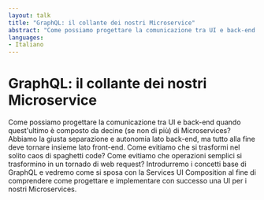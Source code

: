 ```yaml
---
layout: talk
title: "GraphQL: il collante dei nostri Microservice"
abstract: "Come possiamo progettare la comunicazione tra UI e back-end quando quest'ultimo è composto da decine (se non di più) di Microservices? Abbiamo la giusta separazione e autonomia lato back-end, ma tutto alla fine deve tornare insieme lato front-end. Come evitiamo che si trasformi nel solito caos di spaghetti code? Come evitiamo che operazioni semplici si trasformino in un tornado di web request? Introdurremo i concetti base di GraphQL e vedremo come si sposa con la Services UI Composition al fine di comprendere come progettare e implementare con successo una UI per i nostri Microservices." 
languages:
- Italiano
---
```


# GraphQL: il collante dei nostri Microservice

Come possiamo progettare la comunicazione tra UI e back-end quando quest'ultimo è composto da decine (se non di più) di Microservices? Abbiamo la giusta separazione e autonomia lato back-end, ma tutto alla fine deve tornare insieme lato front-end. Come evitiamo che si trasformi nel solito caos di spaghetti code? Come evitiamo che operazioni semplici si trasformino in un tornado di web request? Introdurremo i concetti base di GraphQL e vedremo come si sposa con la Services UI Composition al fine di comprendere come progettare e implementare con successo una UI per i nostri Microservices.
